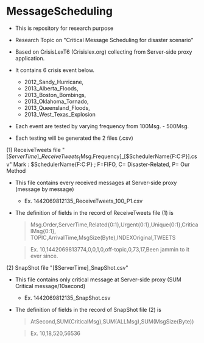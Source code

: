 # MessageScheduling
+ This is repository for research purpose
+ Research Topic on "Critical Message Scheduling for disaster scenario"

+ Based on CrisisLexT6 (Crisislex.org) collecting from Server-side proxy application.

+ It contains 6 crisis event below.
  - 2012_Sandy_Hurricane, 
  - 2013_Alberta_Floods, 
  - 2013_Boston_Bombings, 
  - 2013_Oklahoma_Tornado, 
  - 2013_Queensland_Floods, 
  - 2013_West_Texas_Explosion

+ Each event are tested by varying frequency from 100Msg. - 500Msg.

+ Each testing will be generated the 2 files (.csv)
 
 (1) ReceiveTweets file "[$ServerTime]\_ReceiveTweets_[$Msg.Frequency]_[$SchedulerName{F:C:P}].csv"
    Mark : $SchedulerName{F:C:P} ; F=FIFO, C= Disaster-Related, P= Our Method
  - This file contains every received messages at Server-side proxy (message by message) 
    - Ex. 1442069812135_ReceiveTweets_100_P1.csv

  - The definition of fields in the record of ReceiveTweets file (1) is
    >Msg.Order,ServerTime,Related{0:1},Urgent{0:1},Unique{0:1},CriticalMsg{0:1},
    TOPIC,ArrivalTime,MsgSize(Byte),INDEXOriginal,TWEETS
    
    >Ex. 10,1442069813774,0,0,1,0,off-topic,0,73,17,Been jammin to it ever since.
  
  (2) SnapShot file "[$ServerTime]_SnapShot.csv"
  - This file contains only critical message at Server-side proxy (SUM Critical message/10second)
    - Ex. 1442069812135_SnapShot.csv
    
  - The definition of fields in the record of SnapShot file (2) is
    >AtSecond,SUM(CriticalMsg),SUM(ALLMsg),SUM(MsgSize(Byte))
   
     >Ex. 10,18,520,56536

